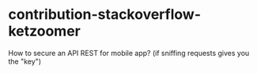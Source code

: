 # contribution-stackoverflow-ketzoomer
How to secure an API REST for mobile app? (if sniffing requests gives you the "key")
